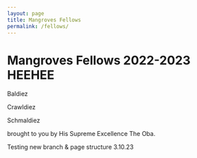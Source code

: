 ```yaml
---
layout: page
title: Mangroves Fellows
permalink: /fellows/
---
```


<head>
    <meta charset="UTF-8" />
    <link rel="stylesheet" type="text/css" href="styles.css" />
</head>


<h1> Mangroves Fellows 2022-2023 HEEHEE </h1>

Baldiez

Crawldiez

Schmaldiez

brought to you by His Supreme Excellence The Oba.




Testing new branch & page structure 3.10.23
